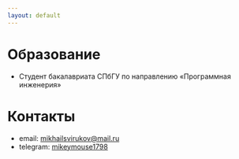 ```yaml
---
layout: default
---
```

# Образование
- Студент бакалавриата СПбГУ по направлению «Программная инженерия»

# Контакты
- email: mikhailsvirukov@mail.ru
- telegram: [mikeymouse1798](https://t.me/<mikeymouse1798>)
